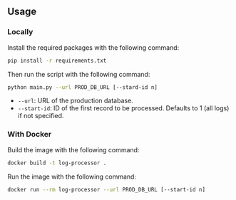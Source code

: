 ## Usage

### Locally

Install the required packages with the following command:

```bash
pip install -r requirements.txt
```

Then run the script with the following command:

```bash
python main.py --url PROD_DB_URL [--stard-id n]
```

- `--url`: URL of the production database.
- `--start-id`: ID of the first record to be processed. Defaults to 1 (all logs) if not specified.

### With Docker

Build the image with the following command:

```bash
docker build -t log-processor .
```

Run the image with the following command:

```bash
docker run --rm log-processor --url PROD_DB_URL [--start-id n]
```

